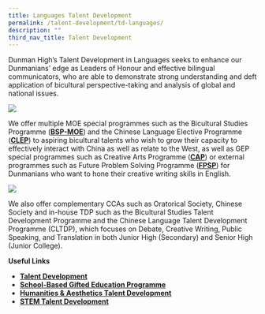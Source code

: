 ```yaml
---
title: Languages Talent Development
permalink: /talent-development/td-languages/
description: ""
third_nav_title: Talent Development
---
```


Dunman High’s Talent Development in Languages seeks to enhance our Dunmanians’ edge as Leaders of Honour and effective bilingual communicators, who are able to demonstrate strong understanding and deft application of bicultural perspective-taking and analysis of global and national issues.

![](https://dunmanhigh.moe.edu.sg/wp-content/uploads/2020/05/td-CL.jpg)

We offer multiple MOE special programmes such as the Bicultural Studies Programme (**[BSP-MOE](https://dunmanhigh.moe.edu.sg/academic/bicultural-studies-programme/chinese-programme/)**) and the Chinese Language Elective Programme (**[CLEP](https://dunmanhigh.moe.edu.sg/academic/bicultural-studies-programme/chinese-programme/)**) to aspiring bicultural talents who wish to grow their capacity to effectively interact with China as well as relate to the West, as well as GEP special programmes such as Creative Arts Programme (**[CAP](https://www.moe.gov.sg/education/programmes/gifted-education-programme/special-programmes/creative-arts-programme)**) or external programmes such as Future Problem Solving Programme (**[FPSP](https://www.fpspi.org/singapore/)**) for Dunmanians who want to hone their creative writing skills in English.

![](https://dunmanhigh.moe.edu.sg/wp-content/uploads/2020/05/td-EL.jpg)

We also offer complementary CCAs such as Oratorical Society, Chinese Society and in-house TDP such as the Bicultural Studies Talent Development Programme and the Chinese Language Talent Development Programme (CLTDP), which focuses on Debate, Creative Writing, Public Speaking, and Translation in both Junior High (Secondary) and Senior High (Junior College).

**Useful Links**

*   [**Talent Development**](https://dunmanhigh.moe.edu.sg/talent-development/)
*   [**School-Based Gifted Education Programme**](https://dunmanhigh.moe.edu.sg/td-sbge-programme/)
*   **[Humanities & Aesthetics Talent Development](https://dunmanhigh.moe.edu.sg/td-humanities-aesthetics-talent-development/)**
*   **[STEM Talent Development](https://dunmanhigh.moe.edu.sg/td-stem/)**